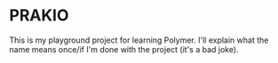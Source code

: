 # PRAKIO

This is my playground project for learning Polymer. I'll explain what the name means once/if I'm done with the project (it's a bad joke).

